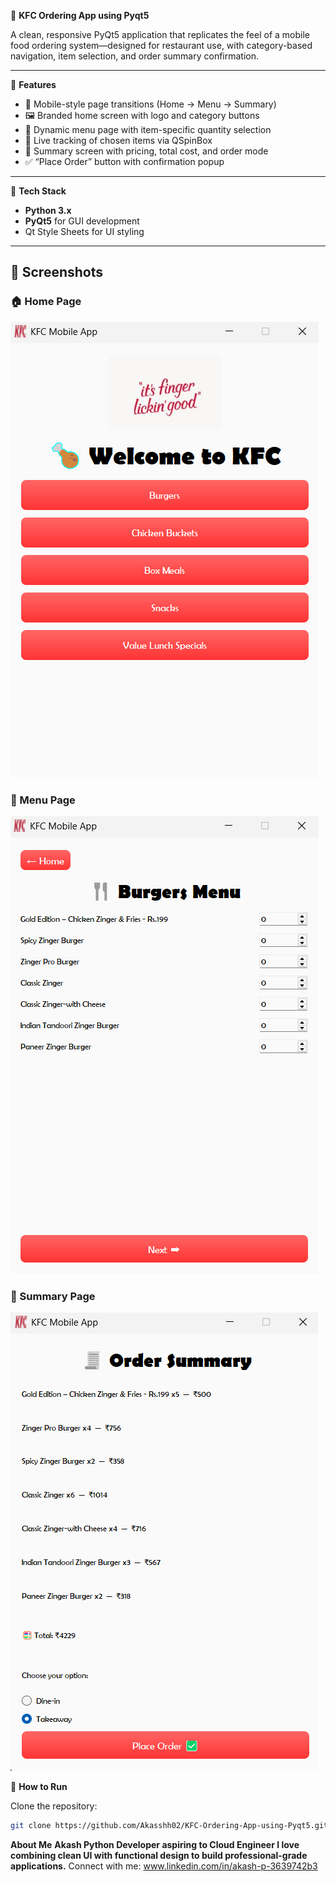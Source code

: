 🍗 **KFC Ordering App using Pyqt5**

A clean, responsive PyQt5 application that replicates the feel of a mobile food ordering system—designed for restaurant use, with category-based navigation, item selection, and order summary confirmation.

---

🚀 **Features**

- 📱 Mobile-style page transitions (Home → Menu → Summary)
- 🖼️ Branded home screen with logo and category buttons
- 🍔 Dynamic menu page with item-specific quantity selection
- 🔢 Live tracking of chosen items via QSpinBox
- 🧾 Summary screen with pricing, total cost, and order mode
- ✅ “Place Order” button with confirmation popup

---

🔧 **Tech Stack**

- **Python 3.x**
- **PyQt5** for GUI development
- Qt Style Sheets for UI styling

---

## 📸 **Screenshots**

### 🏠 Home Page

![Home Page](assets/homepage.png)

### 🍔 Menu Page

![Menu Page](assets/menupage.png)

### 🧾 Summary Page

![Summary Page](assets/summarypage.png)

📁 **How to Run**

Clone the repository:
   ```bash
   git clone https://github.com/Akasshh02/KFC-Ordering-App-using-Pyqt5.git
   ```
**About Me**
**Akash
Python Developer aspiring to Cloud Engineer
I love combining clean UI with functional design to build professional-grade applications.**
Connect with me:
www.linkedin.com/in/akash-p-3639742b3
